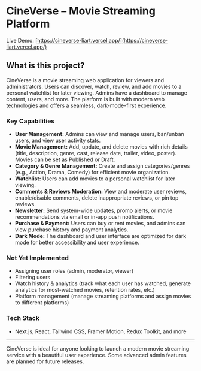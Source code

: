 # CineVerse – Movie Streaming Platform

Live Demo: [https://cineverse-liart.vercel.app/](https://cineverse-liart.vercel.app/)

## What is this project?

CineVerse is a movie streaming web application for viewers and administrators. Users can discover, watch, review, and add movies to a personal watchlist for later viewing. Admins have a dashboard to manage content, users, and more. The platform is built with modern web technologies and offers a seamless, dark-mode-first experience.

### Key Capabilities
- **User Management:** Admins can view and manage users, ban/unban users, and view user activity stats.
- **Movie Management:** Add, update, and delete movies with rich details (title, description, genre, cast, release date, trailer, video, poster). Movies can be set as Published or Draft.
- **Category & Genre Management:** Create and assign categories/genres (e.g., Action, Drama, Comedy) for efficient movie organization.
- **Watchlist:** Users can add movies to a personal watchlist for later viewing.
- **Comments & Reviews Moderation:** View and moderate user reviews, enable/disable comments, delete inappropriate reviews, or pin top reviews.
- **Newsletter:** Send system-wide updates, promo alerts, or movie recommendations via email or in-app push notifications.
- **Purchase & Payment:** Users can buy or rent movies, and admins can view purchase history and payment analytics.
- **Dark Mode:** The dashboard and user interface are optimized for dark mode for better accessibility and user experience.

### Not Yet Implemented
- Assigning user roles (admin, moderator, viewer)
- Filtering users
- Watch history & analytics (track what each user has watched, generate analytics for most-watched movies, retention rates, etc.)
- Platform management (manage streaming platforms and assign movies to different platforms)

### Tech Stack
- Next.js, React, Tailwind CSS, Framer Motion, Redux Toolkit, and more

---

CineVerse is ideal for anyone looking to launch a modern movie streaming service with a beautiful user experience. Some advanced admin features are planned for future releases.

